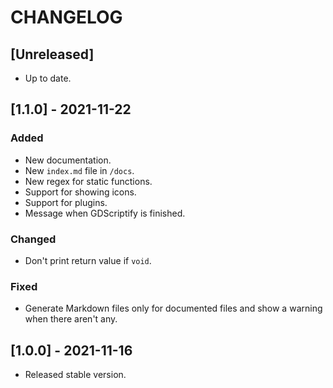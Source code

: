# CHANGELOG

## [Unreleased]

- Up to date.

## [1.1.0] - 2021-11-22

### Added

- New documentation.
- New `index.md` file in `/docs`.
- New regex for static functions.
- Support for showing icons.
- Support for plugins.
- Message when GDScriptify is finished.

### Changed

- Don't print return value if `void`.

### Fixed

- Generate Markdown files only for documented files and show a warning when there aren't any.

## [1.0.0] - 2021-11-16

- Released stable version.
